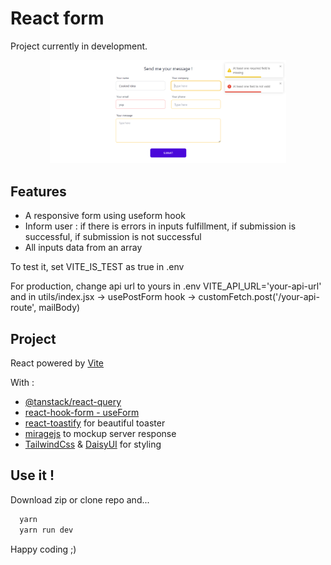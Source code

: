 # React form

Project currently in development.

<p align="center">
  <img src="images/screenshot.png" alt="react form" width="75%" height="auto" margin-right="10px">
</p>

## Features

- A responsive form using useform hook
- Inform user : if there is errors in inputs fulfillment, if submission is successful, if submission is not successful
- All inputs data from an array

To test it, set VITE_IS_TEST as true in .env

For production, change api url to yours in .env VITE_API_URL='your-api-url' and in utils/index.jsx → usePostForm hook → customFetch.post('/your-api-route', mailBody)

## Project

React powered by [Vite](https://vitejs.dev/)

With :

- [@tanstack/react-query](https://tanstack.com/query/v3/)
- [react-hook-form - useForm](https://react-hook-form.com/)
- [react-toastify](react-toastify) for beautiful toaster
- [miragejs](https://miragejs.com) to mockup server response
- [TailwindCss](https://tailwindcss.com/) & [DaisyUI](https://daisyui.com/) for styling

## Use it !

Download zip or clone repo and...

```bash
  yarn
  yarn run dev
```

Happy coding ;)
